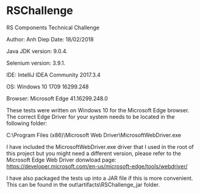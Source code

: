 # RSChallenge
RS Components Technical Challenge

Author: Anh Diep
Date: 18/02/2018

Java JDK version: 9.0.4.

Selenium version: 3.9.1.

IDE: IntelliJ IDEA Community 2017.3.4

OS: Windows 10 1709 16299.248

Browser: Microsoft Edge 41.16299.248.0

These tests were written on Windows 10 for the Microsoft Edge browser.  The correct Edge Driver for your system needs to be located in the following folder:

C:\Program Files (x86)\Microsoft Web Driver\MicrosoftWebDriver.exe

I have included the MicrosoftWebDriver.exe driver that I used in the root of this project but you might need a different version, please refer to the Microsoft Edge Web Driver donwload page:  https://developer.microsoft.com/en-us/microsoft-edge/tools/webdriver/

I have also packaged the tests up into a JAR file if this is more convenient. This can be found in the out\artifacts\RSChallenge_jar folder.
